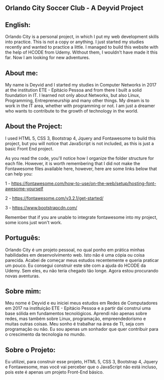 ## Orlando City Soccer Club - A Deyvid Project

## English:
Orlando City is a personal project, in which I put my web development skills into practice. This is not a copy or anything. I just started my studies recently and wanted to practice a little. I managed to build this website with the help of HCODE from Udemy. Without them, I wouldn't have made it this far. Now I am looking for new adventures.

## About me:
My name is Deyvid and I started my studies in Computer Networks in 2017 at the institution ETE - Epitácio Pessoa and from there I built a solid foundation in IT. I learned not only about Networks, but also Linux, Programming, Entrepreneurship and many other things. My dream is to work in the IT area, whether with programming or not. I am just a dreamer who wants to contribute to the growth of technology in the world.

## About the Project:
I used HTML 5, CSS 3, Bootstrap 4, Jquery and Fontawesome to build this project, but you will notice that JavaScript is not included, as this is just a basic Front End project.

As you read the code, you'll notice how I organize the folder structure for each file. However, it is worth remembering that I did not make the Fontawesome files available here, however, here are some links below that can help you:

1 - https://fontawesome.com/how-to-use/on-the-web/setup/hosting-font-awesome-yourself

2 - https://fontawesome.com/v3.2.1/get-started/

3 - https://www.bootstrapcdn.com/

Remember that if you are unable to integrate fontawesome into my project, some icons just won't work.

## Português:
Orlando City é um projeto pessoal, no qual ponho em prática minhas habilidades em desenvolvimento web. Isto não é uma cópia ou coisa parecida. Acabei de começar meus estudos recentemente e queria praticar um pouco. Eu consegui construir este site com a ajuda do HCODE da Udemy. Sem eles, eu não teria chegado tão longe. Agora estou procurando novas aventuras.

## Sobre mim:
Meu nome é Deyvid e eu iniciei meus estudos em Redes de Computadores em 2017 na instituição ETE - Epitácio Pessoa e a partir daí construí uma base sólida em fundamentos tecnológicos. Aprendi não apenas sobre redes, mas também sobre Linux, programação, empreendedorismo e muitas outras coisas. Meu sonho é trabalhar na área de TI, seja com programação ou não. Eu sou apenas um sonhador que quer contribuir para o crescimento da tecnologia no mundo.

## Sobre o Projeto:
Eu utilizei, para construir esse projeto, HTML 5, CSS 3, Bootstrap 4, Jquery e Fontawesome, mas você vai perceber que o JavaScript não está incluso, pois este é apenas um projeto Front-End básico.
